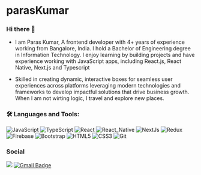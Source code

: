 # parasKumar
### Hi there 👋


- I am Paras Kumar, A frontend developer with 4+ years of experience working from Bangalore, India. I hold a Bachelor of Engineering degree in Information Technology. I enjoy learning by building projects and have experience working with JavaScript apps, including React.js, React Native,  Next.js and Typescript

 - Skilled in creating dynamic, interactive boxes for seamless user experiences across platforms leveraging modern technologies and frameworks to develop impactful solutions that drive business growth. When I am not wirting logic, I travel and explore new places.



### 🛠️ Languages and Tools:

![JavaScript](https://img.shields.io/badge/-JavaScript-black?style=flat-square&logo=javascript)
![TypeScript](https://img.shields.io/badge/-Typescript-black?style=flat-square&logo=typescript)
![React](https://img.shields.io/badge/-React-black?style=flat-square&logo=react)
![React_Native](https://img.shields.io/badge/-ReactNative-black?style=flat-square&logo=react)
![NextJs](https://img.shields.io/badge/-Nextjs-black?style=flat-square&logo=nextjs)
![Redux](https://img.shields.io/badge/-Redux-black?style=flat-square&logo=Redux)
![Firebase](https://img.shields.io/badge/-Firebase-black?style=flat-square&logo=Firebase)
![Bootstrap](https://img.shields.io/badge/-Bootstrap-black?style=flat-square&logo=bootstrap)
![HTML5](https://img.shields.io/badge/-HTML5-black?style=flat-square&logo=html5&logoColor=white)
![CSS3](https://img.shields.io/badge/-CSS3-black?style=flat-square&logo=css3)
![Git](https://img.shields.io/badge/-Git-black?style=flat-square&logo=git)






###  Social
<!--
-->
[<img src="https://img.shields.io/badge/Paras Kumar-%230077B5.svg?&style=flat-square&logo=linkedin&logoColor=white" />](https://www.linkedin.com/in/paras-kumar-686b85143//)
[![Gmail Badge](https://img.shields.io/badge/-kumarparas249@gmail.com-c14438?style=flat-square&logo=Gmail&logoColor=white&link=mailto:kumarparas249@gmail.com)](mailto:kumarparas249@gmail.com)
<!-- [<img src = "https://img.shields.io/badge/vinod_y_-%23E4405F.svg?&style=flat-square&logo=instagram&logoColor=white">](https://www.instagram.com/vinod_y_/) -->
